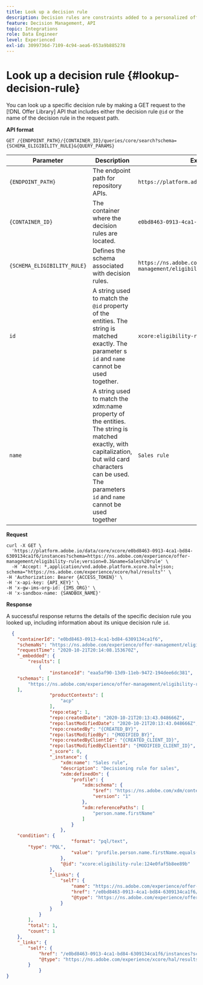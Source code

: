 ```yaml
---
title: Look up a decision rule
description: Decision rules are constraints added to a personalized offer and applied to a profile to determine eligibility.
feature: Decision Management, API
topic: Integrations
role: Data Engineer
level: Experienced
exl-id: 3099736d-7109-4c94-aea6-053a9b885278
---
```

# Look up a decision rule {#lookup-decision-rule}

You can look up a specific decision rule by making a GET request to the [!DNL Offer Library] API that includes either the decision rule `@id` or the name of the decision rule in the request path.

**API format**

```http
GET /{ENDPOINT_PATH}/{CONTAINER_ID}/queries/core/search?schema={SCHEMA_ELIGIBILITY_RULE}&{QUERY_PARAMS}
```

| Parameter | Description | Example |
| --------- | ----------- | ------- |
| `{ENDPOINT_PATH}` | The endpoint path for repository APIs. | `https://platform.adobe.io/data/core/xcore/` |
| `{CONTAINER_ID}` | The container where the decision rules are located. | `e0bd8463-0913-4ca1-bd84-6309134ca1f6` |
| `{SCHEMA_ELIGIBILITY_RULE}` | Defines the schema associated with decision rules. | `https://ns.adobe.com/experience/offer-management/eligibility-rule;version=0.3` |
| `id` | A string used to match the `@id` property of the entities. The string is matched exactly. The parameter s `id` and `name` cannot be used together. | `xcore:eligibility-rule:124e0faf5b8ee89b` |
| `name` | A string used to match the xdm:name property of the entities. The string is matched exactly, with capitalization, but wild card characters can be used. The parameters `id` and `name` cannot be used together | `Sales rule` |

**Request**

```shell
curl -X GET \
  'https://platform.adobe.io/data/core/xcore/e0bd8463-0913-4ca1-bd84-6309134ca1f6/instances?schema=https://ns.adobe.com/experience/offer-management/eligibility-rule;version=0.3&name=Sales%20rule' \
  -H 'Accept: *,application/vnd.adobe.platform.xcore.hal+json; schema="https://ns.adobe.com/experience/xcore/hal/results"' \
-H 'Authorization: Bearer {ACCESS_TOKEN}' \
-H 'x-api-key: {API_KEY}' \
-H 'x-gw-ims-org-id: {IMS_ORG}' \
-H 'x-sandbox-name: {SANDBOX_NAME}'
```

**Response**

A successful response returns the details of the specific decision rule you looked up, including information about its unique decision rule `id`.

```json
  {
    "containerId": "e0bd8463-0913-4ca1-bd84-6309134ca1f6",
    "schemaNs": "https://ns.adobe.com/experience/offer-management/eligibility-rule;version=0.3",
    "requestTime": "2020-10-21T20:14:08.153670Z",
    "_embedded": {
        "results": [
            {
                "instanceId": "eaa5af90-13d9-11eb-9472-194dee6dc381",
    "schemas": [
        "https://ns.adobe.com/experience/offer-management/eligibility-rule;version=0.3"
    ],
                "productContexts": [
                    "acp"
                ],
                "repo:etag": 1,
                "repo:createdDate": "2020-10-21T20:13:43.048666Z",
                "repo:lastModifiedDate": "2020-10-21T20:13:43.048666Z",
                "repo:createdBy": "{CREATED_BY}",
                "repo:lastModifiedBy": "{MODIFIED_BY}",
                "repo:createdByClientId": "{CREATED_CLIENT_ID}",
                "repo:lastModifiedByClientId": "{MODIFIED_CLIENT_ID}",
                "_score": 0,
                "_instance": {
                    "xdm:name": "Sales rule",
                    "description": "Decisioning rule for sales",
                    "xdm:definedOn": {
                        "profile": {
                            "xdm:schema": {
                                "$ref": "https://ns.adobe.com/xdm/context/profile_union",
                                "version": "1"
                            },
                            "xdm:referencePaths": [
                                "person.name.firstName"
                            ]
                        }
                    },
    "condition": {
                        "format": "pql/text",
        "type": "PQL",
                        "value": "profile.person.name.firstName.equals(\"Joe\", false)"
                    },
                    "@id": "xcore:eligibility-rule:124e0faf5b8ee89b"
                },
                "_links": {
                    "self": {
                        "name": "https://ns.adobe.com/experience/offer-management/eligibility-rule;version=0.3#eaa5af90-13d9-11eb-9472-194dee6dc381",
                        "href": "/e0bd8463-0913-4ca1-bd84-6309134ca1f6/instances/eaa5af90-13d9-11eb-9472-194dee6dc381",
                        "@type": "https://ns.adobe.com/experience/offer-management/eligibility-rule;version=0.3"
                    }
                }
            }
        ],
        "total": 1,
        "count": 1
    },
    "_links": {
        "self": {
            "href": "/e0bd8463-0913-4ca1-bd84-6309134ca1f6/instances?schema=https://ns.adobe.com/experience/offer-management/eligibility-rule;version=0.3&name=Sales%20rule",
            "@type": "https://ns.adobe.com/experience/xcore/hal/results"
        }
            }
}
```
